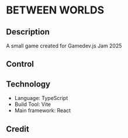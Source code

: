 # BETWEEN WORLDS

## Description
A small game created for Gamedev.js Jam 2025

## Control


## Technology
+ Language: TypeScript
+ Build Tool: Vite
+ Main framework: React

## Credit

